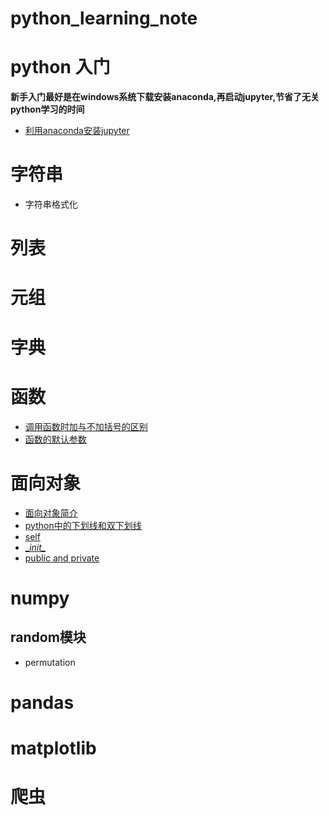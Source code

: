 # python_learning_note
# python 入门
 **新手入门最好是在windows系统下载安装anaconda,再启动jupyter,节省了无关python学习的时间**  
  * [利用anaconda安装jupyter](https://github.com/xiao7462/python_learning_note/blob/master/anaconda.md)
  
# 字符串
 * 字符串格式化

# 列表

# 元组

# 字典

# 函数
 * [ 调用函数时加与不加括号的区别](https://github.com/xiao7462/python_learning_note/blob/master/function/self.ipynb)
 * [函数的默认参数]()
# 面向对象
 * [面向对象简介](https://github.com/xiao7462/python_learning_note/blob/master/OOP/OOP.ipynb)
 * [python中的下划线和双下划线]()
 * [self](https://github.com/xiao7462/python_learning_note/blob/master/OOP/self.ipynb)
 * [\__init\__ ](https://github.com/xiao7462/python_learning_note/blob/master/OOP/__init__.ipynb)
 * [public and private](https://github.com/xiao7462/python_learning_note/blob/master/OOP/public%20and%20private.ipynb)
 
# numpy
## random模块
 * permutation
# pandas
# matplotlib
# 爬虫

